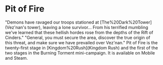 # Pit of Fire

 "Demons have ravaged our troops stationed at [The%20Dark%20Tower](Vez'nan's tower), leaving a lone survivor... From his terrified mumbling we've learned that these hellish hordes rose from the depths of the Rift of Cinders."
 "General, you must secure the area, discover the true origin of this threat, and make sure we have prevailed over Vez'nan."
Pit of Fire is the twenty-first stage in [Kingdom%20Rush](Kingdom Rush) and the first of the two stages in the Burning Torment mini-campaign. It is available on Mobile and Steam.